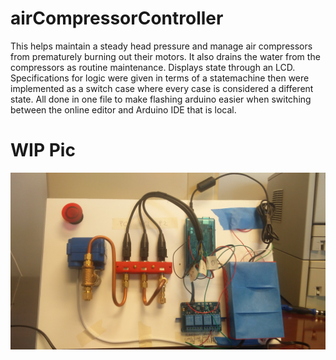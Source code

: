 # airCompressorController
This helps maintain a steady head pressure and manage air compressors from prematurely burning out their motors.
It also drains the water from the compressors as routine maintenance. Displays state through an LCD. Specifications for logic were given
in terms of a statemachine then were implemented as a switch case where every case is considered a different state. All done in one file
to make flashing arduino easier when switching between the online editor and Arduino IDE that is local.

# WIP Pic
![pictureWhileWIP.jpg](pictureWhileWIP.jpg)
